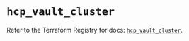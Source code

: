 # `hcp_vault_cluster`

Refer to the Terraform Registry for docs: [`hcp_vault_cluster`](https://registry.terraform.io/providers/hashicorp/hcp/0.80.0/docs/resources/vault_cluster).
